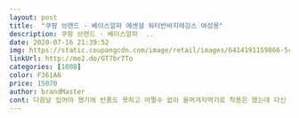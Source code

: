 ```yaml
---
layout: post 
title:  "쿠팡 브랜드 - 베이스알파 에센셜 워터반바지레깅스 여성용" 
description: 쿠팡 브랜드 - 베이스알파  ..
date: 2020-07-16 21:39:52 
img: https://static.coupangcdn.com/image/retail/images/6414191159866-5c06ac85-b374-4b01-9d7b-c02b0f8d681c.jpg 
linkUrl: http://me2.do/GT7br7To 
categories: [1008] 
color: F361A6 
price: 15070 
author: brandMaster 
cont: 다음날 입어야 했기에 반품도 못하고 어쩔수 없이 울며겨자먹기로 착용은 했는데 다신 못입을 듯 해요.<br/> 세탁하고 입었는데 워터파크에서 입은 내도록 봉제선이 (다리쪽) 까슬거려 혼났네요.<br/> 돈아끼려다 돈 더나가게 생겼어요ㅜㅜ<br/>에휴.<br/>.<br/> S사이즈 했더람 품은 맞았을지 어쨌을지 몰라도 길이는 더 댕강했겠지요.<br/> 이래저래 사이즈 .<br/>.<br/> 이건 아니예요ㅜㅜ 저도 늘씬 날씬족 아닌데.<br/>.<br/> 길이도 품도 이 상품은 좀 넉넉한체형의 중년을 위한 워터레깅스같아요.<br/><br/>완전 에러였네요.<br/> 다리가 긴 체형도 절대 아닌데 길이는 짧구요.<br/> 바지에 탄력이 없어요.<br/> 엉덩이쪽, 허벅지쪽 헐렁헐렁.<br/> 이거 레깅스잖아요.<br/> 그럼 최소 쫄바지 정도 느낌은 나야되는거 아닌가요ㅜㅜ 밑위는 엄청 길고 허리까지 올려입으면 길이가 짧아 바지 댕강 올라오고.<br/>.<br/> 허리는 또 크고.<br/> 그래서 한단 접어 입었긴 했는데.<br/>.<br/> 아 이건 아니다 했네요.<br/> 아무리 저렴이 지만 워터레깅스 인데 허리에 끈이라도 달아주시지ㅜㅜ 파자마에도 달려있는 허리조절 고정끈요.<br/>ㅜㅜ<br/>우선 많이타이트하지않아서 55반정도 s구매.<br/>  반바지허리엉덩이부분이 커서 사실좀... <br/> 벙져보이긴함 그래도 그럭저럭 급하게입을만했고, 시큼시큼한냄새가나긴하는데 어차피 물들어가면 모르니 받고 다음날그냥바로입음<br/>집에서 바로 착용해보았는데요 매끈매끈한 원단에 입을때 몸에 감기는것 없이 슉슉 잘입어집니다 그리구 입었을때 느낌이 너무 좋았어요 ㅎㅎ 다만 옷에 솔기가 약간 빠져나와있는건 조금 아쉬웠습니다 하지만 반바지가 붙어있어서 레깅스만 입기엔 조금 망설여지는 엉덩이를 좀 가려주는 것도 좋구 무엇보다 착용감이 좋았어서 ㅎㅎ 전맘에듭니다 ㅎㅎ<br/>평소 바지 55반에서 66입는 신장165 상체보다 하체에 살이 많은 체형입니다.<br/><br/>후기도 보고, 상세스펙도 보고 일단 길이때문에 M 사이즈 선택했는데<br/> 
---
```

 